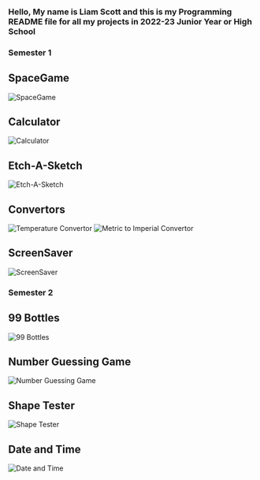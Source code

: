 ### Hello, My name is Liam Scott and this is my Programming README file for all my projects in 2022-23 Junior Year or High School


### Semester 1

## SpaceGame
![SpaceGame]()

## Calculator
![Calculator]()

## Etch-A-Sketch
![Etch-A-Sketch]()

## Convertors
![Temperature Convertor]()
![Metric to Imperial Convertor]()

## ScreenSaver
![ScreenSaver]()

### Semester 2

## 99 Bottles
![99 Bottles]()

## Number Guessing Game
![Number Guessing Game]()

## Shape Tester
![Shape Tester]()

## Date and Time
![Date and Time]()
